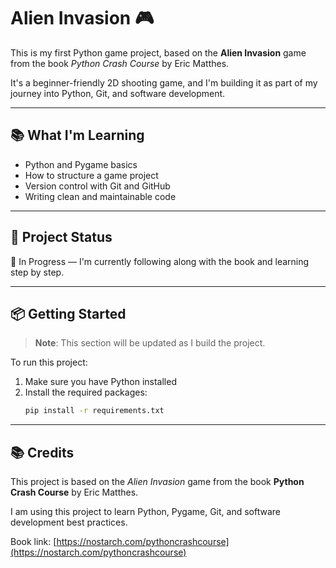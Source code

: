 # Alien Invasion 🎮

This is my first Python game project, based on the **Alien Invasion** game from the book *Python Crash Course* by Eric Matthes.

It's a beginner-friendly 2D shooting game, and I'm building it as part of my journey into Python, Git, and software development.

---

## 📚 What I'm Learning

- Python and Pygame basics
- How to structure a game project
- Version control with Git and GitHub
- Writing clean and maintainable code

---

## 🚀 Project Status

🔧 In Progress — I'm currently following along with the book and learning step by step.

---

## 📦 Getting Started

> **Note**: This section will be updated as I build the project.

To run this project:
1. Make sure you have Python installed
2. Install the required packages:
   ```bash
   pip install -r requirements.txt
---

## 📚 Credits

This project is based on the *Alien Invasion* game from the book **Python Crash Course** by Eric Matthes.

I am using this project to learn Python, Pygame, Git, and software development best practices.

Book link: [https://nostarch.com/pythoncrashcourse](https://nostarch.com/pythoncrashcourse)
